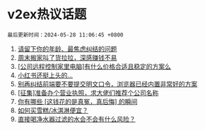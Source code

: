# v2ex热议话题

`最后更新时间：2024-05-28 11:06:45 +0800`

1. [请留下你的年龄、最焦虑纠结的问题](https://www.v2ex.com/t/1044332)
1. [周末搬家叫了货拉拉，深感赚钱不易](https://www.v2ex.com/t/1044247)
1. [[公司远程控制家里电脑]有什么价格合适且稳定的方案么](https://www.v2ex.com/t/1044318)
1. [小红书还挺上头的...](https://www.v2ex.com/t/1044286)
1. [别再纠结前端要不要提交明文口令，浏览器已经内置非常好的方案](https://www.v2ex.com/t/1044263)
1. [[征集]准备办个营业执照，求大佬们推荐个公司名称](https://www.v2ex.com/t/1044315)
1. [你有哪些 [这钱花的是真冤，真后悔] 的瞬间](https://www.v2ex.com/t/1044380)
1. [如何买雪糕/冰淇淋便宜？](https://www.v2ex.com/t/1044337)
1. [直接喝净水器过滤的水会不会有什么风险？](https://www.v2ex.com/t/1044277)

